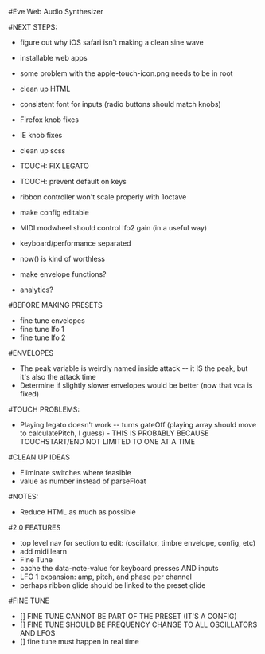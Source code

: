 #Eve Web Audio Synthesizer


#NEXT STEPS:

* figure out why iOS safari isn't making a clean sine wave

* installable web apps

* some problem with the apple-touch-icon.png needs to be in root

* clean up HTML

* consistent font for inputs (radio buttons should match knobs)
* Firefox knob fixes
* IE knob fixes

* clean up scss

* TOUCH: FIX LEGATO
* TOUCH: prevent default on keys
* ribbon controller won't scale properly with 1octave

* make config editable
* MIDI modwheel should control lfo2 gain (in a useful way)
* keyboard/performance separated

* now() is kind of worthless
* make envelope functions?

* analytics?

#BEFORE MAKING PRESETS
* fine tune envelopes
* fine tune lfo 1
* fine tune lfo 2


#ENVELOPES
* The peak variable is weirdly named inside attack -- it IS the peak, but it's also the attack time
* Determine if slightly slower envelopes would be better (now that vca is fixed)


#TOUCH PROBLEMS:
* Playing legato doesn't work -- turns gateOff (playing array should move to calculatePitch, I guess) - THIS IS PROBABLY BECAUSE TOUCHSTART/END NOT LIMITED TO ONE AT A TIME


#CLEAN UP IDEAS
* Eliminate switches where feasible
* value as number instead of parseFloat

#NOTES:
* Reduce HTML as much as possible


#2.0 FEATURES
* top level nav for section to edit: (oscillator, timbre envelope, config, etc)
* add midi learn
* Fine Tune
* cache the data-note-value for keyboard presses AND inputs
* LFO 1 expansion: amp, pitch, and phase per channel
* perhaps ribbon glide should be linked to the preset glide


#FINE TUNE
* [] FINE TUNE CANNOT BE PART OF THE PRESET (IT'S A CONFIG)
* [] FINE TUNE SHOULD BE FREQUENCY CHANGE TO ALL OSCILLATORS AND LFOS
* [] fine tune must happen in real time
